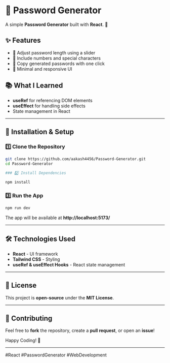 # 🔐 Password Generator

A simple **Password Generator** built with **React**. 🚀  

## ✨ Features  
- 🔹 Adjust password length using a slider  
- 🔹 Include numbers and special characters  
- 🔹 Copy generated passwords with one click  
- 🔹 Minimal and responsive UI  

## 📚 What I Learned  
- **useRef** for referencing DOM elements  
- **useEffect** for handling side effects  
- State management in React  

---

## 🚀 Installation & Setup  

### 1️⃣ Clone the Repository  
```sh
git clone https://github.com/aakash4456/Password-Generator.git
cd Password-Generator

### 2️⃣ Install Dependencies  

npm install
```

### 3️⃣ Run the App  
```sh
npm run dev
```

The app will be available at **http://localhost:5173/**  

---

## 🛠️ Technologies Used  
- **React** - UI framework  
- **Tailwind CSS** - Styling  
- **useRef & useEffect Hooks** - React state management  

---

## 📜 License  
This project is **open-source** under the **MIT License**.  

---

## 🤝 Contributing  
Feel free to **fork** the repository, create a **pull request**, or open an **issue**!  

Happy Coding! 🚀  

---

#React #PasswordGenerator #WebDevelopment  
```  